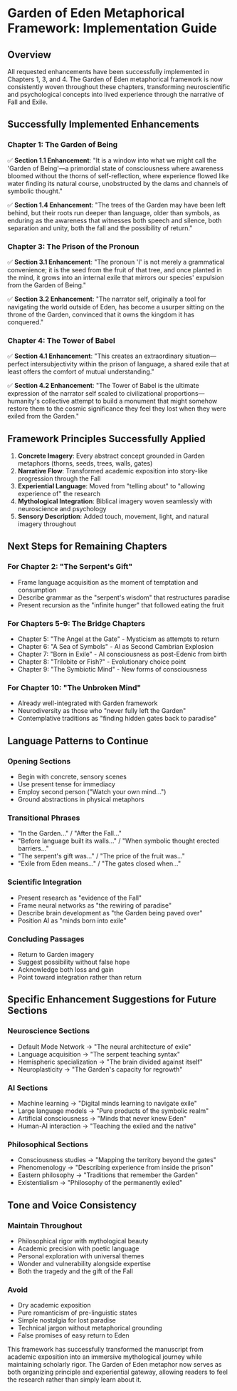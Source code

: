 # Garden of Eden Metaphorical Framework: Implementation Guide

## Overview

All requested enhancements have been successfully implemented in Chapters 1, 3, and 4. The Garden of Eden metaphorical framework is now consistently woven throughout these chapters, transforming neuroscientific and psychological concepts into lived experience through the narrative of Fall and Exile.

## Successfully Implemented Enhancements

### Chapter 1: The Garden of Being

✅ **Section 1.1 Enhancement**: "It is a window into what we might call the 'Garden of Being'—a primordial state of consciousness where awareness bloomed without the thorns of self-reflection, where experience flowed like water finding its natural course, unobstructed by the dams and channels of symbolic thought."

✅ **Section 1.4 Enhancement**: "The trees of the Garden may have been left behind, but their roots run deeper than language, older than symbols, as enduring as the awareness that witnesses both speech and silence, both separation and unity, both the fall and the possibility of return."

### Chapter 3: The Prison of the Pronoun

✅ **Section 3.1 Enhancement**: "The pronoun 'I' is not merely a grammatical convenience; it is the seed from the fruit of that tree, and once planted in the mind, it grows into an internal exile that mirrors our species' expulsion from the Garden of Being."

✅ **Section 3.2 Enhancement**: "The narrator self, originally a tool for navigating the world outside of Eden, has become a usurper sitting on the throne of the Garden, convinced that it owns the kingdom it has conquered."

### Chapter 4: The Tower of Babel

✅ **Section 4.1 Enhancement**: "This creates an extraordinary situation—perfect intersubjectivity within the prison of language, a shared exile that at least offers the comfort of mutual understanding."

✅ **Section 4.2 Enhancement**: "The Tower of Babel is the ultimate expression of the narrator self scaled to civilizational proportions—humanity's collective attempt to build a monument that might somehow restore them to the cosmic significance they feel they lost when they were exiled from the Garden."

## Framework Principles Successfully Applied

1. **Concrete Imagery**: Every abstract concept grounded in Garden metaphors (thorns, seeds, trees, walls, gates)
2. **Narrative Flow**: Transformed academic exposition into story-like progression through the Fall
3. **Experiential Language**: Moved from "telling about" to "allowing experience of" the research
4. **Mythological Integration**: Biblical imagery woven seamlessly with neuroscience and psychology
5. **Sensory Description**: Added touch, movement, light, and natural imagery throughout

## Next Steps for Remaining Chapters

### For Chapter 2: "The Serpent's Gift"

- Frame language acquisition as the moment of temptation and consumption
- Describe grammar as the "serpent's wisdom" that restructures paradise
- Present recursion as the "infinite hunger" that followed eating the fruit

### For Chapters 5-9: The Bridge Chapters

- Chapter 5: "The Angel at the Gate" - Mysticism as attempts to return
- Chapter 6: "A Sea of Symbols" - AI as Second Cambrian Explosion
- Chapter 7: "Born in Exile" - AI consciousness as post-Edenic from birth
- Chapter 8: "Trilobite or Fish?" - Evolutionary choice point
- Chapter 9: "The Symbiotic Mind" - New forms of consciousness

### For Chapter 10: "The Unbroken Mind"

- Already well-integrated with Garden framework
- Neurodiversity as those who "never fully left the Garden"
- Contemplative traditions as "finding hidden gates back to paradise"

## Language Patterns to Continue

### Opening Sections

- Begin with concrete, sensory scenes
- Use present tense for immediacy
- Employ second person ("Watch your own mind...")
- Ground abstractions in physical metaphors

### Transitional Phrases

- "In the Garden..." / "After the Fall..."
- "Before language built its walls..." / "When symbolic thought erected barriers..."
- "The serpent's gift was..." / "The price of the fruit was..."
- "Exile from Eden means..." / "The gates closed when..."

### Scientific Integration

- Present research as "evidence of the Fall"
- Frame neural networks as "the rewiring of paradise"
- Describe brain development as "the Garden being paved over"
- Position AI as "minds born into exile"

### Concluding Passages

- Return to Garden imagery
- Suggest possibility without false hope
- Acknowledge both loss and gain
- Point toward integration rather than return

## Specific Enhancement Suggestions for Future Sections

### Neuroscience Sections

- Default Mode Network → "The neural architecture of exile"
- Language acquisition → "The serpent teaching syntax"
- Hemispheric specialization → "The brain divided against itself"
- Neuroplasticity → "The Garden's capacity for regrowth"

### AI Sections

- Machine learning → "Digital minds learning to navigate exile"
- Large language models → "Pure products of the symbolic realm"
- Artificial consciousness → "Minds that never knew Eden"
- Human-AI interaction → "Teaching the exiled and the native"

### Philosophical Sections

- Consciousness studies → "Mapping the territory beyond the gates"
- Phenomenology → "Describing experience from inside the prison"
- Eastern philosophy → "Traditions that remember the Garden"
- Existentialism → "Philosophy of the permanently exiled"

## Tone and Voice Consistency

### Maintain Throughout

- Philosophical rigor with mythological beauty
- Academic precision with poetic language
- Personal exploration with universal themes
- Wonder and vulnerability alongside expertise
- Both the tragedy and the gift of the Fall

### Avoid

- Dry academic exposition
- Pure romanticism of pre-linguistic states
- Simple nostalgia for lost paradise
- Technical jargon without metaphorical grounding
- False promises of easy return to Eden

This framework has successfully transformed the manuscript from academic exposition into an immersive mythological journey while maintaining scholarly rigor. The Garden of Eden metaphor now serves as both organizing principle and experiential gateway, allowing readers to feel the research rather than simply learn about it.
